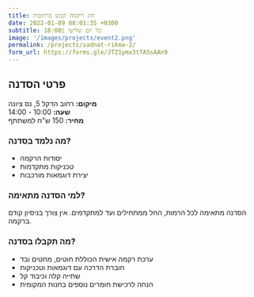 ```yaml
---
title: חוג ריקמה קבוע ברחובות
date: 2022-01-09 08:01:35 +0300
subtitle: כל יום שלישי ב18:00
image: '/images/projects/event2.png'
permalink: /projects/sadnat-rikma-2/
form_url: https://forms.gle/JTZ1ymx3tTA5sAAn9
---
```


## פרטי הסדנה

**מיקום:** רחוב הדקל 5, נס ציונה  
**שעה:** 10:00 - 14:00  
**מחיר:** 150 ש"ח למשתתף  

### מה נלמד בסדנה?

- יסודות הרקמה
- טכניקות מתקדמות
- יצירת דוגמאות מורכבות

### למי הסדנה מתאימה?

הסדנה מתאימה לכל הרמות, החל ממתחילים ועד למתקדמים. אין צורך בניסיון קודם ברקמה.

### מה תקבלו בסדנה?

- ערכת רקמה אישית הכוללת חוטים, מחטים ובד
- חוברת הדרכה עם דוגמאות וטכניקות
- שתייה קלה וכיבוד קל
- הנחה לרכישת חומרים נוספים בחנות המקומית

